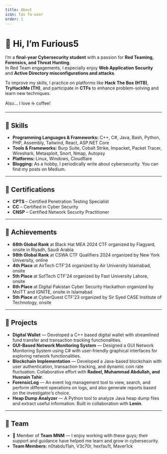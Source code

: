 ```yaml
---
title: About
icon: fas fa-user
order: 1
---
```


# 👋 Hi, I’m Furious5

I’m a **final-year Cybersecurity student** with a passion for **Red Teaming, Forensics, and Threat Hunting**.  
In Red Team engagements, I especially enjoy **Web Application Security** and **Active Directory misconfigurations and attacks**.

To improve my skills, I practice on platforms like **Hack The Box (HTB)**, **TryHackMe (TH)**, and participate in **CTFs** to enhance problem-solving and learn new techniques.  

Also… I love ☕ coffee!

---

## 🔹 Skills

-  **Programming Languages & Frameworks:** C++, C#, Java, Bash, Python, PHP, Assembly, Tailwind, React, ASP.NET Core  
-  **Tools & Frameworks:** Burp Suite, Cobalt Strike, Impacket, Packet Tracer, Wireshark, Metasploit, Snort, Nmap, Autopsy  
-  **Platforms:** Linux, Windows, Cloudflare  
-  **Blogging:** As a hobby, I periodically write about cybersecurity. You can find my posts on Medium.  

---

## 🔹 Certifications

- **CPTS** – Certified Penetration Testing Specialist  
- **CC** – Certified in Cyber Security
- **CNSP** – Certified Network Security Practitioner  

---

## 🔹 Achievements

-  **68th Global Rank** at Black Hat MEA 2024 CTF organized by Flagyard, onsite in Riyadh, Saudi Arabia  
-  **98th Global Rank** at CSWA CTF Qualifiers 2024 organized by New York University, online  
-  **4th Place** at AirTech CTF’24 organized by Air University Islamabad, onsite  
-  **5th Place** at SofTech CTF’24 organized by Fast University Lahore, onsite  
-  **6th Place** at Digital Pakistan Cyber Security Hackathon organized by MoITT and IGNITE, onsite in Islamabad  
-  **5th Place** at CyberQuest CTF’23 organized by Sir Syed CASE Institute of Technology, onsite  

---

## 🔹 Projects

-  **Digital Wallet** — Developed a C++ based digital wallet with streamlined fund transfer and transaction tracking functionalities.  
-  **GUI-Based Network Monitoring System** — Designed a GUI Network Monitoring System using C# with user-friendly graphical interfaces for exploring network functionalities.  
-  **Blockchain Implementation** — Developed a Java-based blockchain with user authentication, transaction tracking, and dynamic coin rate fluctuation. Collaborative effort with **Radeel, Muhammad Abdullah, and Husnain Tahir**.  
-  **ForensicLog** — An event log management tool to view, search, and perform different operations on logs, and also generate reports based on the investigator’s choice.  
-  **Heap Dump Analyzer** — A Python tool to analyze Java heap dump files and extract useful information. Built in collaboration with **Lenin**.  

---

## 👥 Team

- 🤝 Member of **Team MNM** — I enjoy working with these guys; their support and guidance have helped me learn and grow in cybersecurity.  
- **Team Members:** n0tabdu11ah, V3c70r, hexfau1t, Maver1ck

